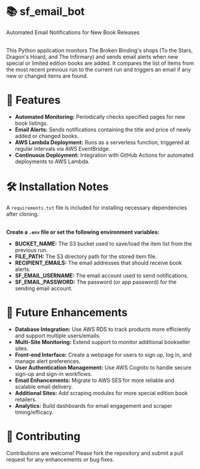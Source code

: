<h1>📚 sf_email_bot</h1>
Automated Email Notifications for New Book Releases<br><br>

This Python application monitors The Broken Binding's shops (To the Stars, Dragon's Hoard, and The Infirmary) and sends email alerts when new special or limited edition books are added. It compares the list of items from the most recent previous run to the current run and triggers an email if any new or changed items are found.

<h1>🚀 Features</h1>
<ul>
  <li><b>Automated Monitoring:</b> Periodically checks specified pages for new book listings.</li>
  <li><b>Email Alerts:</b> Sends notifications containing the title and price of newly added or changed books.</li>
  <li><b>AWS Lambda Deployment:</b> Runs as a serverless function, triggered at regular intervals via AWS EventBridge.</li>
  <li><b>Continuous Deployment:</b> Integration with GitHub Actions for automated deployments to AWS Lambda.</li>
</ul>

<h1>🛠️ Installation Notes</h1>    
A <code>requirements.txt</code> file is included for installing necessary dependencies after cloning.<br><br>

<b>Create a <code>.env</code> file or set the following environment variables:</b>
<ul>
  <li><b>BUCKET_NAME:</b> The S3 bucket used to save/load the item list from the previous run.</li>
  <li><b>FILE_PATH:</b> The S3 directory path for the stored item file.</li>
  <li><b>RECIPIENT_EMAILS:</b> The email addresses that should receive book alerts.</li>
  <li><b>SF_EMAIL_USERNAME:</b> The email account used to send notifications.</li>
  <li><b>SF_EMAIL_PASSWORD:</b> The password (or app password) for the sending email account.</li>
</ul>

<h1>🔧 Future Enhancements</h1>
<ul>
  <li><b>Database Integration:</b> Use AWS RDS to track products more efficiently and support multiple users/emails.</li>
  <li><b>Multi-Site Monitoring:</b> Extend support to monitor additional bookseller sites.</li>
  <li><b>Front-end Interface:</b> Create a webpage for users to sign up, log in, and manage alert preferences.</li>
  <li><b>User Authentication Management:</b> Use AWS Cognito to handle secure sign-up and sign-in workflows.</li>
  <li><b>Email Enhancements:</b> Migrate to AWS SES for more reliable and scalable email delivery.</li>
  <li><b>Additional Sites:</b> Add scraping modules for more special edition book retailers.</li>
  <li><b>Analytics:</b> Build dashboards for email engagement and scraper timing/efficacy.</li>
</ul>

<h1>🤝 Contributing</h1>
Contributions are welcome! Please fork the repository and submit a pull request for any enhancements or bug fixes.
